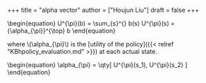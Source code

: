 +++
title = "alpha vector"
author = ["Houjun Liu"]
draft = false
+++

\begin{equation}
U^{\pi}(b) = \sum\_{s}^{} b(s) U^{\pi}(s) = {\alpha\_{\pi}}^{\top} b
\end{equation}

where \\(\alpha\_{\pi}\\) is the [utility of the policy]({{< relref "KBhpolicy_evaluation.md" >}}) at each actual state.

\begin{equation}
\alpha\_{\pi} = \qty[ U^{\pi}(s\_1), U^{\pi}(s\_2) ]
\end{equation}
